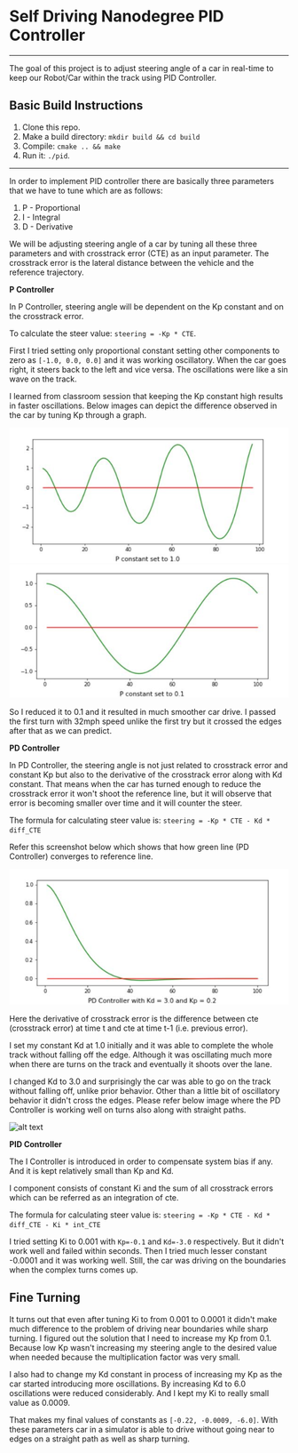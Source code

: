 # Self Driving Nanodegree PID Controller

---

[//]: # (Image References)
[image1]: images/High_Kp_1.0.JPG "High Proportional Constant -1.0"
[image2]: images/Low_Kp_0.1.JPG "Low Proportional Constant -0.1"
[image3]: images/PD_Graph.JPG "PD Controller with Kp=-0.2 and Kd=-3.0"
[image4]: images/PD_controller_Kp-0.1_Kd-0.3.JPG "PD Controller with Kp=-0.1 and Kd=-3.0"

The goal of this project is to adjust steering angle of a car in real-time to keep our Robot/Car within the track using PID Controller.

## Basic Build Instructions

1. Clone this repo.
2. Make a build directory: `mkdir build && cd build`
3. Compile: `cmake .. && make`
4. Run it: `./pid`. 

---

In order to implement PID controller there are basically three parameters that we have to tune which are as follows:
1. P - Proportional
2. I - Integral
3. D - Derivative

We will be adjusting steering angle of a car by tuning all these three parameters and with crosstrack error (CTE) as an input parameter. The crosstrack error is the lateral distance between the vehicle and the reference trajectory.

**P Controller**

In P Controller, steering angle will be dependent on the Kp constant and on the crosstrack error.

To calculate the steer value: `steering = -Kp * CTE`.

First I tried setting only proportional constant setting other components to zero as `[-1.0, 0.0, 0.0]` and it was working oscillatory. When the car goes right, it steers back to the left and vice versa. The oscillations were like a sin wave on the track.

I learned from classroom session that keeping the Kp constant high results in faster oscillations. Below images can depict the difference observed in the car by tuning Kp through a graph.

![alt text][image1] ![alt text][image2]

So I reduced it to 0.1 and it resulted in much smoother car drive. I passed the first turn with 32mph speed unlike the first try but it crossed the edges after that as we can predict.

**PD Controller**

In PD Controller, the steering angle is not just related to crosstrack error and constant Kp but also to the derivative of the crosstrack error along with Kd constant. That means when the car has turned enough to reduce the crosstrack error it won't shoot the reference line, but it will observe that error is becoming smaller over time and it will counter the steer.

The formula for calculating steer value is: `steering = -Kp * CTE - Kd * diff_CTE`

Refer this screenshot below which shows that how green line (PD Controller) converges to reference line.

![alt text][image3]

Here the derivative of crosstrack error is the difference between cte (crosstrack error) at time t and cte at time t-1 (i.e. previous error).

I set my constant Kd at 1.0 initially and it was able to complete the whole track without falling off the edge. Although it was oscillating much more when there are turns on the track and eventually it shoots over the lane.

I changed Kd to 3.0 and surprisingly the car was able to go on the track without falling off, unlike prior behavior. Other than a little bit of oscillatory behavior it didn't cross the edges. Please refer below image where the PD Controller is working well on turns also along with straight paths.

![alt text][image4]

**PID Controller**

The I Controller is introduced in order to compensate system bias if any. And it is kept relatively small than Kp and Kd.

I component consists of constant Ki and the sum of all crosstrack errors which can be referred as an integration of cte.

The formula for calculating steer value is: `steering = -Kp * CTE - Kd * diff_CTE - Ki * int_CTE`

I tried setting Ki to 0.001 with `Kp=-0.1` and `Kd=-3.0` respectively. But it didn't work well and failed within seconds. Then I tried much lesser constant -0.0001 and it was working well. Still, the car was driving on the boundaries when the complex turns comes up.

## Fine Turning

It turns out that even after tuning Ki to from 0.001 to 0.0001 it didn't make much difference to the problem of driving near boundaries while sharp turning. I figured out the solution that I need to increase my Kp from 0.1. Because low Kp wasn't increasing my steering angle to the desired value when needed because the multiplication factor was very small.

I also had to change my Kd constant in process of increasing my Kp as the car started introducing more oscillations. By increasing Kd to 6.0 oscillations were reduced considerably. And I kept my Ki to really small value as 0.0009.

That makes my final values of constants as `[-0.22, -0.0009, -6.0]`. With these parameters car in a simulator is able to drive without going near to edges on a straight path as well as sharp turning.